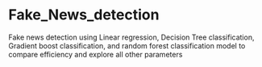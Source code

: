 # Fake_News_detection
Fake news detection using Linear regression, Decision Tree classification, Gradient boost classification, and random forest classification model to compare efficiency and explore all other parameters
